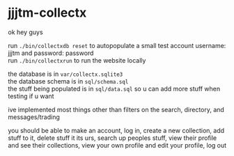 # jjjtm-collectx

ok hey guys

run `./bin/collectxdb reset` to autopopulate a small test account username: jjjtm and password: password 
<br>run `./bin/collectxrun` to run the website locally 

the database is in `var/collectx.sqlite3`
<br> the database schema is in `sql/schema.sql`
<br> the stuff being populated is in `sql/data.sql` so u can add more stuff when testing if u want

ive implemented most things other than filters on the search, directory, and messages/trading

you should be able to make an account, log in, create a new collection, add stuff to it, delete stuff it its urs, search up peoples stuff, view their profile and see their collections, view your own profile and edit your profile, log out 
